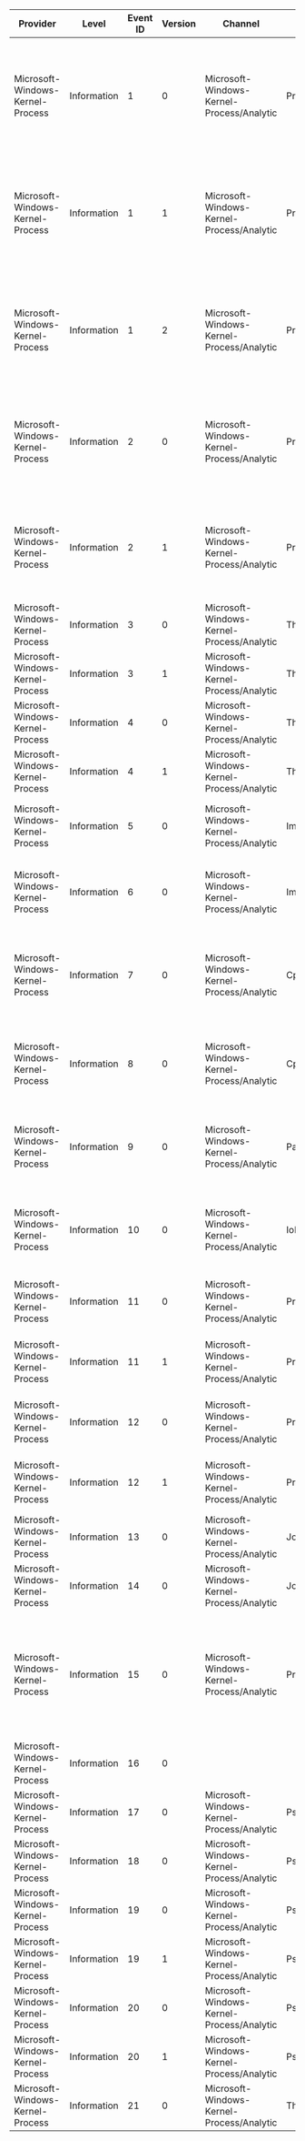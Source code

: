 Provider                          |  Level        |  Event ID  |  Version  |  Channel                                    |  Task                      |  Opcode  |  Keyword                                            |  Message
----------------------------------|---------------|------------|-----------|---------------------------------------------|----------------------------|----------|-----------------------------------------------------|---------------------------------------------------------------------------------------------------------------------------------------------------
Microsoft-Windows-Kernel-Process  |  Information  |  1         |  0        |  Microsoft-Windows-Kernel-Process/Analytic  |  ProcessStart              |  Start   |  WINEVENT_KEYWORD_PROCESS                           |  Process {ProcessID} started at time {CreateTime} by parent {ParentProcessID} running in session {SessionID} with name {ImageName}.
Microsoft-Windows-Kernel-Process  |  Information  |  1         |  1        |  Microsoft-Windows-Kernel-Process/Analytic  |  ProcessStart              |  Start   |  WINEVENT_KEYWORD_PROCESS                           |  Process {ProcessID} started at time {CreateTime} by parent {ParentProcessID} running in session {SessionID} with name {ImageName}.
Microsoft-Windows-Kernel-Process  |  Information  |  1         |  2        |  Microsoft-Windows-Kernel-Process/Analytic  |  ProcessStart              |  Start   |  WINEVENT_KEYWORD_PROCESS                           |  Process {ProcessID} started at time {CreateTime} by parent {ParentProcessID} running in session {SessionID} with name {ImageName}.
Microsoft-Windows-Kernel-Process  |  Information  |  2         |  0        |  Microsoft-Windows-Kernel-Process/Analytic  |  ProcessStop               |  Stop    |  WINEVENT_KEYWORD_PROCESS                           |  Process {ProcessID} (which started at time {CreateTime}) stopped at time {ExitTime} with exit code {ExitCode}.
Microsoft-Windows-Kernel-Process  |  Information  |  2         |  1        |  Microsoft-Windows-Kernel-Process/Analytic  |  ProcessStop               |  Stop    |  WINEVENT_KEYWORD_PROCESS                           |  Process {ProcessID} (which started at time {CreateTime}) stopped at time {ExitTime} with exit code {ExitCode}.
Microsoft-Windows-Kernel-Process  |  Information  |  3         |  0        |  Microsoft-Windows-Kernel-Process/Analytic  |  ThreadStart               |  Start   |  WINEVENT_KEYWORD_THREAD                            |  Thread {ThreadID} (in Process {ProcessID}) started.
Microsoft-Windows-Kernel-Process  |  Information  |  3         |  1        |  Microsoft-Windows-Kernel-Process/Analytic  |  ThreadStart               |  Start   |  WINEVENT_KEYWORD_THREAD                            |  Thread {ThreadID} (in Process {ProcessID}) started.
Microsoft-Windows-Kernel-Process  |  Information  |  4         |  0        |  Microsoft-Windows-Kernel-Process/Analytic  |  ThreadStop                |  Stop    |  WINEVENT_KEYWORD_THREAD                            |  Thread {ThreadID} (in Process {ProcessID}) stopped.
Microsoft-Windows-Kernel-Process  |  Information  |  4         |  1        |  Microsoft-Windows-Kernel-Process/Analytic  |  ThreadStop                |  Stop    |  WINEVENT_KEYWORD_THREAD                            |  Thread {ThreadID} (in Process {ProcessID}) stopped.
Microsoft-Windows-Kernel-Process  |  Information  |  5         |  0        |  Microsoft-Windows-Kernel-Process/Analytic  |  ImageLoad                 |          |  WINEVENT_KEYWORD_IMAGE                             |  Process {ProcessID} had an image loaded with name {ImageName}.
Microsoft-Windows-Kernel-Process  |  Information  |  6         |  0        |  Microsoft-Windows-Kernel-Process/Analytic  |  ImageUnload               |          |  WINEVENT_KEYWORD_IMAGE                             |  Process {ProcessID} had an image unloaded with name {ImageName}.
Microsoft-Windows-Kernel-Process  |  Information  |  7         |  0        |  Microsoft-Windows-Kernel-Process/Analytic  |  CpuBasePriorityChange     |          |  WINEVENT_KEYWORD_CPU_PRIORITY                      |  Base CPU priority of thread {ThreadID} in process {ProcessID} was changed from {OldPriority} to {NewPriority}.
Microsoft-Windows-Kernel-Process  |  Information  |  8         |  0        |  Microsoft-Windows-Kernel-Process/Analytic  |  CpuPriorityChange         |          |  WINEVENT_KEYWORD_CPU_PRIORITY                      |  CPU priority of thread {ThreadID} in process {ProcessID} was changed from {OldPriority} to {NewPriority}.
Microsoft-Windows-Kernel-Process  |  Information  |  9         |  0        |  Microsoft-Windows-Kernel-Process/Analytic  |  PagePriorityChange        |          |  WINEVENT_KEYWORD_OTHER_PRIORITY                    |  Page priority of thread {ThreadID} in process {ProcessID} was changed from {OldPriority} to {NewPriority}.
Microsoft-Windows-Kernel-Process  |  Information  |  10        |  0        |  Microsoft-Windows-Kernel-Process/Analytic  |  IoPriorityChange          |          |  WINEVENT_KEYWORD_OTHER_PRIORITY                    |  I/O priority of thread {ThreadID} in process {ProcessID} was changed from {OldPriority} to {NewPriority}.
Microsoft-Windows-Kernel-Process  |  Information  |  11        |  0        |  Microsoft-Windows-Kernel-Process/Analytic  |  ProcessFreeze             |  Start   |  WINEVENT_KEYWORD_PROCESS_FREEZE                    |  Execution of the process {FrozenProcessID} has been suspended.
Microsoft-Windows-Kernel-Process  |  Information  |  11        |  1        |  Microsoft-Windows-Kernel-Process/Analytic  |  ProcessFreeze             |  Start   |  WINEVENT_KEYWORD_PROCESS_FREEZE                    |  Execution of the process {FrozenProcessID} has been suspended.
Microsoft-Windows-Kernel-Process  |  Information  |  12        |  0        |  Microsoft-Windows-Kernel-Process/Analytic  |  ProcessFreeze             |  Stop    |  WINEVENT_KEYWORD_PROCESS_FREEZE                    |  Execution of the process {FrozenProcessID} has been resumed.
Microsoft-Windows-Kernel-Process  |  Information  |  12        |  1        |  Microsoft-Windows-Kernel-Process/Analytic  |  ProcessFreeze             |  Stop    |  WINEVENT_KEYWORD_PROCESS_FREEZE                    |  Execution of the process {FrozenProcessID} has been resumed.
Microsoft-Windows-Kernel-Process  |  Information  |  13        |  0        |  Microsoft-Windows-Kernel-Process/Analytic  |  JobStart                  |  Start   |  WINEVENT_KEYWORD_JOB                               |  Job {Container ID} started with status code {Job ID}.
Microsoft-Windows-Kernel-Process  |  Information  |  14        |  0        |  Microsoft-Windows-Kernel-Process/Analytic  |  JobTerminate              |  Stop    |  WINEVENT_KEYWORD_JOB                               |  Job {Container ID} terminated with status code {Job ID}.
Microsoft-Windows-Kernel-Process  |  Information  |  15        |  0        |  Microsoft-Windows-Kernel-Process/Analytic  |  ProcessRundown            |          |  WINEVENT_KEYWORD_PROCESS                           |  Enumerated process {ProcessID} had started at time {CreateTime} by parent {ParentProcessID} running in session {SessionID} with name {ImageName}.
Microsoft-Windows-Kernel-Process  |  Information  |  16        |  0        |                                             |                            |          |  WINEVENT_KEYWORD_ENABLE_PROCESS_TRACING_CALLBACKS  |
Microsoft-Windows-Kernel-Process  |  Information  |  17        |  0        |  Microsoft-Windows-Kernel-Process/Analytic  |  PsDiskIoAttribution       |  Start   |  WINEVENT_KEYWORD_JOB_IO                            |
Microsoft-Windows-Kernel-Process  |  Information  |  18        |  0        |  Microsoft-Windows-Kernel-Process/Analytic  |  PsDiskIoAttribution       |  Stop    |  WINEVENT_KEYWORD_JOB_IO                            |
Microsoft-Windows-Kernel-Process  |  Information  |  19        |  0        |  Microsoft-Windows-Kernel-Process/Analytic  |  PsIoRateControl           |  Start   |  WINEVENT_KEYWORD_JOB_IO                            |
Microsoft-Windows-Kernel-Process  |  Information  |  19        |  1        |  Microsoft-Windows-Kernel-Process/Analytic  |  PsIoRateControl           |  Start   |  WINEVENT_KEYWORD_JOB_IO                            |
Microsoft-Windows-Kernel-Process  |  Information  |  20        |  0        |  Microsoft-Windows-Kernel-Process/Analytic  |  PsIoRateControl           |  Stop    |  WINEVENT_KEYWORD_JOB_IO                            |
Microsoft-Windows-Kernel-Process  |  Information  |  20        |  1        |  Microsoft-Windows-Kernel-Process/Analytic  |  PsIoRateControl           |  Stop    |  WINEVENT_KEYWORD_JOB_IO                            |
Microsoft-Windows-Kernel-Process  |  Information  |  21        |  0        |  Microsoft-Windows-Kernel-Process/Analytic  |  ThreadWorkOnBehalfUpdate  |          |  WINEVENT_KEYWORD_WORK_ON_BEHALF                    |